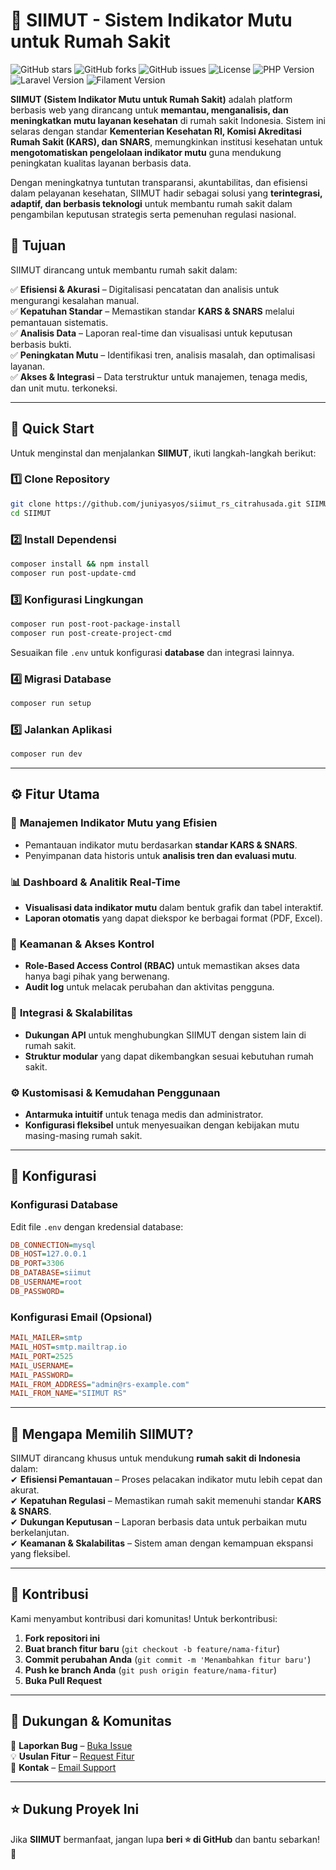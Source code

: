 # 🏥 SIIMUT - Sistem Indikator Mutu untuk Rumah Sakit  

![GitHub stars](https://img.shields.io/github/stars/juniyasyos/siimut_rs_citrahusada?style=flat-square)
![GitHub forks](https://img.shields.io/github/forks/juniyasyos/siimut_rs_citrahusada?style=flat-square)
![GitHub issues](https://img.shields.io/github/issues/juniyasyos/siimut_rs_citrahusada?style=flat-square)
![License](https://img.shields.io/badge/License-MIT-blue?style=flat-square)
![PHP Version](https://img.shields.io/badge/PHP-8.3-blue?style=flat-square&logo=php)
![Laravel Version](https://img.shields.io/badge/Laravel-11.0-red?style=flat-square&logo=laravel)
![Filament Version](https://img.shields.io/badge/Filament-3.2-purple?style=flat-square)

**SIIMUT (Sistem Indikator Mutu untuk Rumah Sakit)** adalah platform berbasis web yang dirancang untuk **memantau, menganalisis, dan meningkatkan mutu layanan kesehatan** di rumah sakit Indonesia. Sistem ini selaras dengan standar **Kementerian Kesehatan RI, Komisi Akreditasi Rumah Sakit (KARS), dan SNARS**, memungkinkan institusi kesehatan untuk **mengotomatiskan pengelolaan indikator mutu** guna mendukung peningkatan kualitas layanan berbasis data.  

Dengan meningkatnya tuntutan transparansi, akuntabilitas, dan efisiensi dalam pelayanan kesehatan, SIIMUT hadir sebagai solusi yang **terintegrasi, adaptif, dan berbasis teknologi** untuk membantu rumah sakit dalam pengambilan keputusan strategis serta pemenuhan regulasi nasional.  

## 🎯 Tujuan  

SIIMUT dirancang untuk membantu rumah sakit dalam:  

✅ **Efisiensi & Akurasi** – Digitalisasi pencatatan dan analisis untuk mengurangi kesalahan manual.  
✅ **Kepatuhan Standar** – Memastikan standar **KARS & SNARS** melalui pemantauan sistematis.  
✅ **Analisis Data** – Laporan real-time dan visualisasi untuk keputusan berbasis bukti.  
✅ **Peningkatan Mutu** – Identifikasi tren, analisis masalah, dan optimalisasi layanan.  
✅ **Akses & Integrasi** – Data terstruktur untuk manajemen, tenaga medis, dan unit mutu. terkoneksi.  

---

## 🚀 Quick Start  

Untuk menginstal dan menjalankan **SIIMUT**, ikuti langkah-langkah berikut:  

### 1️⃣ Clone Repository  
```sh
git clone https://github.com/juniyasyos/siimut_rs_citrahusada.git SIIMUT
cd SIIMUT
```  

### 2️⃣ Install Dependensi  
```sh
composer install && npm install
composer run post-update-cmd
```  

### 3️⃣ Konfigurasi Lingkungan  
```sh
composer run post-root-package-install
composer run post-create-project-cmd
```  
Sesuaikan file `.env` untuk konfigurasi **database** dan integrasi lainnya.  

### 4️⃣ Migrasi Database  
```sh
composer run setup
```  

### 5️⃣ Jalankan Aplikasi  
```sh
composer run dev
```  

---

## ⚙️ Fitur Utama  

### 🏥 **Manajemen Indikator Mutu yang Efisien**  
- Pemantauan indikator mutu berdasarkan **standar KARS & SNARS**.  
- Penyimpanan data historis untuk **analisis tren dan evaluasi mutu**.  

### 📊 **Dashboard & Analitik Real-Time**  
- **Visualisasi data indikator mutu** dalam bentuk grafik dan tabel interaktif.  
- **Laporan otomatis** yang dapat diekspor ke berbagai format (PDF, Excel).  

### 🔐 **Keamanan & Akses Kontrol**  
- **Role-Based Access Control (RBAC)** untuk memastikan akses data hanya bagi pihak yang berwenang.  
- **Audit log** untuk melacak perubahan dan aktivitas pengguna.  

### 🔄 **Integrasi & Skalabilitas**  
- **Dukungan API** untuk menghubungkan SIIMUT dengan sistem lain di rumah sakit.  
- **Struktur modular** yang dapat dikembangkan sesuai kebutuhan rumah sakit.  

### ⚙️ **Kustomisasi & Kemudahan Penggunaan**  
- **Antarmuka intuitif** untuk tenaga medis dan administrator.  
- **Konfigurasi fleksibel** untuk menyesuaikan dengan kebijakan mutu masing-masing rumah sakit.  

---

## 🔧 Konfigurasi  

### **Konfigurasi Database**  
Edit file `.env` dengan kredensial database:  
```ini
DB_CONNECTION=mysql
DB_HOST=127.0.0.1
DB_PORT=3306
DB_DATABASE=siimut
DB_USERNAME=root
DB_PASSWORD=
```  

### **Konfigurasi Email (Opsional)**  
```ini
MAIL_MAILER=smtp
MAIL_HOST=smtp.mailtrap.io
MAIL_PORT=2525
MAIL_USERNAME=
MAIL_PASSWORD=
MAIL_FROM_ADDRESS="admin@rs-example.com"
MAIL_FROM_NAME="SIIMUT RS"
```  

---

## 📢 Mengapa Memilih SIIMUT?  

SIIMUT dirancang khusus untuk mendukung **rumah sakit di Indonesia** dalam:  
✔ **Efisiensi Pemantauan** – Proses pelacakan indikator mutu lebih cepat dan akurat.  
✔ **Kepatuhan Regulasi** – Memastikan rumah sakit memenuhi standar **KARS & SNARS**.  
✔ **Dukungan Keputusan** – Laporan berbasis data untuk perbaikan mutu berkelanjutan.  
✔ **Keamanan & Skalabilitas** – Sistem aman dengan kemampuan ekspansi yang fleksibel.  

---

## 🤝 Kontribusi  

Kami menyambut kontribusi dari komunitas! Untuk berkontribusi:  
1. **Fork repositori ini**  
2. **Buat branch fitur baru** (`git checkout -b feature/nama-fitur`)  
3. **Commit perubahan Anda** (`git commit -m 'Menambahkan fitur baru'`)  
4. **Push ke branch Anda** (`git push origin feature/nama-fitur`)  
5. **Buka Pull Request**  

---

## 💬 Dukungan & Komunitas  

📌 **Laporkan Bug** – [Buka Issue](https://github.com/juniyasyos/siimut_rs_citrahusada/issues)  
💡 **Usulan Fitur** – [Request Fitur](https://github.com/juniyasyos/siimut_rs_citrahusada/issues)  
📧 **Kontak** – [Email Support](mailto:your-email@example.com)  

---

## ⭐ Dukung Proyek Ini  

Jika **SIIMUT** bermanfaat, jangan lupa **beri ⭐ di GitHub** dan bantu sebarkan! 🚀  

